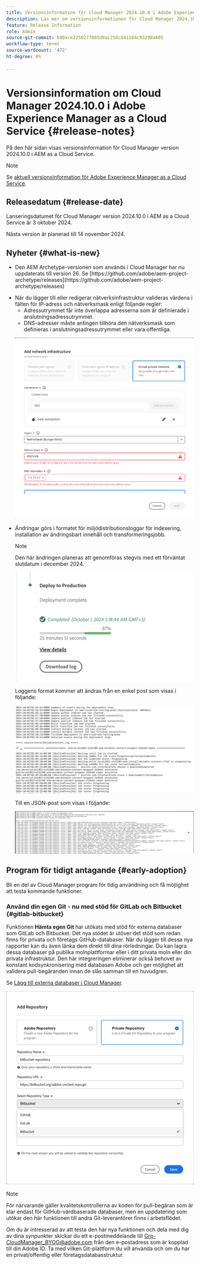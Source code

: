 ```yaml
---
title: Versionsinformation för Cloud Manager 2024.10.0 i Adobe Experience Manager as a Cloud Service
description: Läs mer om versionsinformationen för Cloud Manager 2024.10.0 i AEM as a Cloud Service.
feature: Release Information
role: Admin
source-git-commit: b90ace2250277005d8ac250c841104c93298a605
workflow-type: tm+mt
source-wordcount: '472'
ht-degree: 0%

---
```


# Versionsinformation om Cloud Manager 2024.10.0 i Adobe Experience Manager as a Cloud Service {#release-notes}

På den här sidan visas versionsinformation för Cloud Manager version 2024.10.0 i AEM as a Cloud Service.

>[!NOTE]
>
>Se [aktuell versionsinformation för Adobe Experience Manager as a Cloud Service](/help/release-notes/release-notes-cloud/release-notes-current.md).

## Releasedatum {#release-date}

Lanseringsdatumet för Cloud Manager version 2024.10.0 i AEM as a Cloud Service är 3 oktober 2024.

Nästa version är planerad till 14 november 2024.

## Nyheter {#what-is-new}

* <!-- BOTH CS & AMS --> Den AEM Archetype-versionen som används i Cloud Manager har nu uppdaterats till version 26. Se [https://github.com/adobe/aem-project-archetype/releases](https://github.com/adobe/aem-project-archetype/releases)

<!-- (CMGR-59817) -->

* <!-- CS ONLY --> När du lägger till eller redigerar nätverksinfrastruktur valideras värdena i fälten för IP-adress och nätverksmask enligt följande regler:

   * Adressutrymmet får inte överlappa adresserna som är definierade i anslutningsadressutrymmet.
   * DNS-adresser måste antingen tillhöra den nätverksmask som definieras i anslutningsadressutrymmet eller vara offentliga.

  ![Dialogrutan Lägg till nätverksinfrastruktur](/help/implementing/cloud-manager/release-notes/assets/network-infrastructure-add.png)

* <!-- CS ONLY --> Ändringar görs i formatet för miljödistributionsloggar för indexering, installation av ändringsbart innehåll och transformeringsjobb.

  >[!NOTE]
  >
  >Den här ändringen planeras att genomföras stegvis med ett förväntat slutdatum i december 2024.

  ![Distribuera till produktionskort](/help/implementing/cloud-manager/release-notes/assets/deploy-to-production-card.png)

  Loggens format kommer att ändras från en enkel post som visas i följande:

  ![Loggfil med enkla poster](/help/implementing/cloud-manager/release-notes/assets/log-file-simple-entry.png)

  Till en JSON-post som visas i följande:

  ![Loggfil som visar json-poster](/help/implementing/cloud-manager/release-notes/assets/log-file-json-entry.png)


## Program för tidigt antagande {#early-adoption}

Bli en del av Cloud Manager program för tidig användning och få möjlighet att testa kommande funktioner.

### Använd din egen Git - nu med stöd för GitLab och Bitbucket {#gitlab-bitbucket}

<!-- BOTH CS & AMS -->

Funktionen **Hämta egen Git** har utökats med stöd för externa databaser som GitLab och Bitbucket. Det nya stödet är utöver det stöd som redan finns för privata och företags GitHub-databaser. När du lägger till dessa nya rapporter kan du även länka dem direkt till dina rörledningar. Du kan lagra dessa databaser på publika molnplattformar eller i ditt privata moln eller din privata infrastruktur. Den här integreringen eliminerar också behovet av konstant kodsynkronisering med databasen Adobe och ger möjlighet att validera pull-begäranden innan de slås samman till en huvudgren.

Se [Lägg till externa databaser i Cloud Manager](/help/implementing/cloud-manager/managing-code/external-repositories.md).

![Dialogrutan Lägg till databas](/help/implementing/cloud-manager/release-notes/assets/repositories-add-release-notes.png)

>[!NOTE]
>
>För närvarande gäller kvalitetskontrollerna av koden för pull-begäran som är klar endast för GitHub-värdbaserade databaser, men en uppdatering som utökar den här funktionen till andra Git-leverantörer finns i arbetsflödet.

Om du är intresserad av att testa den här nya funktionen och dela med dig av dina synpunkter skickar du ett e-postmeddelande till [Grp-CloudManager_BYOG@adobe.com](mailto:Grp-CloudManager_BYOG@adobe.com) från den e-postadress som är kopplad till din Adobe ID. Ta med vilken Git-plattform du vill använda och om du har en privat/offentlig eller företagsdatabasstruktur.


<!-- ## Bug fixes




## Known Issues {#known-issues} -->

